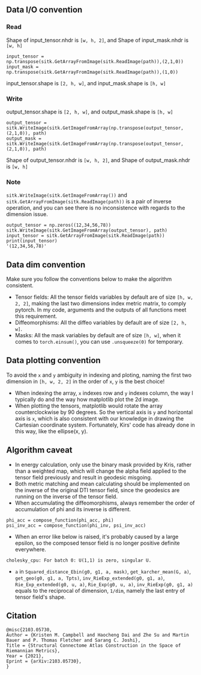 ## Data I/O convention

### Read
Shape of input_tensor.nhdr is `[w, h, 2]`, and Shape of input_mask.nhdr is `[w, h]`
```
input_tensor = np.transpose(sitk.GetArrayFromImage(sitk.ReadImage(path)),(2,1,0))
input_mask = np.transpose(sitk.GetArrayFromImage(sitk.ReadImage(path)),(1,0))
```
input_tensor.shape is `[2, h, w]`, and input_mask.shape is `[h, w]`
### Write
output_tensor.shape is `[2, h, w]`, and output_mask.shape is `[h, w]`
```
output_tensor = sitk.WriteImage(sitk.GetImageFromArray(np.transpose(output_tensor,(2,1,0)), path)
output_mask = sitk.WriteImage(sitk.GetImageFromArray(np.transpose(output_tensor,(2,1,0)), path)
```
Shape of output_tensor.nhdr is `[w, h, 2]`, and Shape of output_mask.nhdr is `[w, h]`

### Note
`sitk.WriteImage(sitk.GetImageFromArray())` and `sitk.GetArrayFromImage(sitk.ReadImage(path))` is a pair of inverse operation, and you can see there is no inconsistence with regards to the dimension issue.
```
output_tensor = np.zeros((12,34,56,78))
sitk.WriteImage(sitk.GetImageFromArray(output_tensor), path)
input_tensor = sitk.GetArrayFromImage(sitk.ReadImage(path))
print(input_tensor)
'(12,34,56,78)'
```

## Data dim convention

Make sure you follow the conventions below to make the algorithm consistent.
- Tensor fields: All the tensor fields variables by default are of size `[h, w, 2, 2]`, making the last two dimensions index metric matrix, to comply pytorch. In my code, arguments and the outputs of all functions meet this requirement. 
- Diffeomorphisms: All the diffeo variables by default are of size `[2, h, w]`.
- Masks: All the mask variables by default are of size `[h, w]`, when it comes to `torch.einsum()`, you can use `.unsqueeze(0)` for temporary.

## Data plotting convention

To avoid the `x` and `y` ambiguity in indexing and ploting, naming the first two dimension in `[h, w, 2, 2]` in the order of `x`, `y` is the best choice! 
- When indexing the array, `x` indexes row and `y` indexes column, the way I typically do and the way how matplotlib plot the 2d image. 
- When plotting the tensors, matplotlib would rotate the array counterclockwise by 90 degrees. So the vertical axis is `y` and horizontal axis is `x`, which is also consistent with our knowledge in drawing the Cartesian coordinate system. Fortunately, Kirs' code has already done in this way, like the ellipse(x, y). 


## Algorithm caveat
- In energy calculation, only use the binary mask provided by Kris, rather than a weighted map, which will change the alpha field applied to the tensor field previously and result in geodesic misgoing.
- Both metric matching and mean calculating should be implemented on the inverse of the original DTI tensor field, since the geodesics are running on the inverse of the tensor field.
- When accumulating the diffeomorphisms, always remember the order of accumulation of phi and its inverse is different.
```
phi_acc = compose_function(phi_acc, phi)
psi_inv_acc = compose_function(phi_inv, psi_inv_acc)
```
- When an error like below is raised, it's probably caused by a large epsilon, so the composed tensor field is no longer positive definite everywhere.
```
cholesky_cpu: For batch 0: U(1,1) is zero, singular U.
```
- `a` in `Squared_distance_Ebin(g0, g1, a, mask)`, `get_karcher_mean(G, a)`, `get_geo(g0, g1, a, Tpts)`, `inv_RieExp_extended(g0, g1, a)`, `Rie_Exp_extended(g0, u, a)`, `Rie_Exp(g0, u, a)`, `inv_RieExp(g0, g1, a)` equals to the reciprocal of dimension, `1/dim`, namely the last entry of tensor field's shape.

## Citation
```
@misc{2103.05730,
Author = {Kristen M. Campbell and Haocheng Dai and Zhe Su and Martin Bauer and P. Thomas Fletcher and Sarang C. Joshi},
Title = {Structural Connectome Atlas Construction in the Space of Riemannian Metrics},
Year = {2021},
Eprint = {arXiv:2103.05730},
}
```
